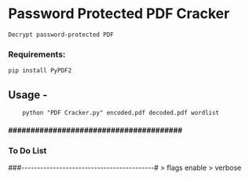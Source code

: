 # Password Protected PDF Cracker

	Decrypt password-protected PDF 

### Requirements:
	pip install PyPDF2

## Usage - 
		python "PDF Cracker.py" encoded.pdf decoded.pdf wordlist
#### ####################################### #
###               To Do List                 #
###------------------------------------------#
	> flags enable
	> verbose
